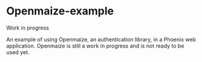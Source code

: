 # Openmaize-example

Work in progress

An example of using Openmaize, an authentication library, in a Phoenix web
application. Openmaize is still a work in progress and is not ready to be
used yet.
